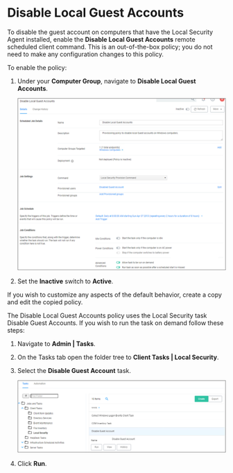 [title]: # (Disable Local Guest Account)
[tags]: # (local security)
[priority]: # (3004)
# Disable Local Guest Accounts

To disable the guest account on computers that have the Local Security Agent installed, enable the __Disable Local Guest Accounts__ remote scheduled client command. This is an out-of-the-box policy; you do not need to make any configuration changes to this policy.

To enable the policy:

1. Under your __Computer Group__, navigate to __Disable Local Guest Accounts__.

   ![policy](images/disable-guest/disable-guest.png "Disable Local Guest Accounts")
1. Set the __Inactive__ switch to __Active__.

If you wish to customize any aspects of the default behavior, create a copy and edit the copied policy.

The Disable Local Guest Accounts policy uses the Local Security task Disable Guest Accounts. If you wish to run the task on demand follow these steps:

1. Navigate to __Admin | Tasks__.
1. On the Tasks tab open the folder tree to __Client Tasks | Local Security__.
1. Select the __Disable Guest Account__ task.

   ![disable](images/disable-guest/disable-guest-2.png "Disable Guest Account task")
1. Click __Run__.
